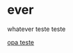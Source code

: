 # ever
 whatever teste teste

<a href="https://alicefvidal.github.io/ProjetoCursoHTMLCSS/exercicios/desafio.html">opa teste</a>